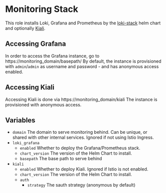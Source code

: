 # Monitoring Stack

This role installs Loki, Grafana and Prometheus by the [loki-stack](https://github.com/grafana/helm-charts/tree/main/charts/loki-stack) helm chart and optionally [Kiali](https://kiali.io/docs/installation/installation-guide/install-with-helm/).

## Accessing Grafana

In order to access the Grafana instance, go to https://monitoring_domain/basepath/
By default, the instance is provisioned with `admin`/`admin` as username and password - and has anonymous access enabled.

## Accessing Kiali

Accessing Kiali is done via https://monitoring_domain/kiali
The instance is provisioned with anonymous access.

## Variables

- `domain` The domain to serve monitoring behind. Can be unique, or shared with other internal services. Ignored if not using Istio Ingress.
- `loki_grafana`
  * `enabled` Whether to deploy the Grafana/Prometheus stack.
  * `chart_version` The version of the Helm Chart to install.
  * `basepath` The base path to serve behind
- `kiali`
  * `enabled` Whether to deploy Kiali. Ignored if Istio is not enabled.
  * `chart_version` The version of the Helm Chart to install.
  * `auth`
    * `strategy` The sauth strategy (anonymous by default)
